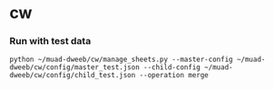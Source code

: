 # cw

### Run with test data

`python ~/muad-dweeb/cw/manage_sheets.py --master-config ~/muad-dweeb/cw/config/master_test.json --child-config ~/muad-dweeb/cw/config/child_test.json --operation merge`
